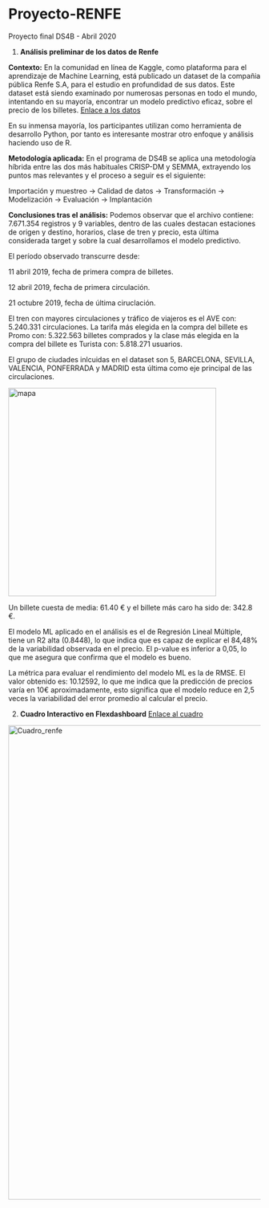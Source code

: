 # Proyecto-RENFE
Proyecto final DS4B - Abril 2020

1. **Análisis preliminar de los datos de Renfe**

**Contexto:** En la comunidad en línea de Kaggle, como plataforma para el aprendizaje de Machine Learning, está publicado un dataset de la compañia pública Renfe S.A, para el estudio en profundidad de sus datos. Este dataset está siendo examinado por numerosas personas en todo el mundo, intentando en su mayoría, encontrar un modelo predictivo eficaz, sobre el precio de los billetes. [Enlace a los datos](https://www.kaggle.com/thegurusteam/spanish-high-speed-rail-system-ticket-pricing)

En su inmensa mayoría, los participantes utilizan como herramienta de desarrollo Python, por tanto es interesante mostrar otro enfoque y análisis haciendo uso de R.

**Metodología aplicada:** En el programa de DS4B se aplica una metodología híbrida entre las dos más habituales CRISP-DM y SEMMA, extrayendo los puntos mas relevantes y el proceso a seguir es el siguiente:

Importación y muestreo -> Calidad de datos -> Transformación -> Modelización -> Evaluación -> Implantación

**Conclusiones tras el análisis:** Podemos observar que el archivo contiene: 7.671.354 registros y 9 variables, dentro de las cuales destacan estaciones de origen y destino, horarios, clase de tren y precio, esta última considerada target y sobre la cual desarrollamos el modelo predictivo.

El período observado transcurre desde:

11 abril 2019, fecha de primera compra de billetes.

12 abril 2019, fecha de primera circulación.

21 octubre 2019, fecha de última ciruclación.

El tren con mayores circulaciones y tráfico de viajeros es el AVE con: 5.240.331 circulaciones. La tarifa más elegida en la compra del billete es Promo con: 5.322.563 billetes comprados y la clase más elegida en la compra del billete es Turista con: 5.818.271 usuarios.

El grupo de ciudades inlcuidas en el dataset son 5, BARCELONA, SEVILLA, VALENCIA, PONFERRADA y MADRID esta última como eje principal de las circulaciones.

<img width="415" alt="mapa" src="https://user-images.githubusercontent.com/79086731/131727823-a5c784eb-d70f-4e8e-bc52-fe3652f016cd.png">


Un billete cuesta de media: 61.40 € y el billete más caro ha sido de: 342.8 €.

El modelo ML aplicado en el análisis es el de Regresión Lineal Múltiple, tiene un R2 alta (0.8448), lo que indica que es capaz de explicar el 84,48% de la variabilidad observada en el precio. El p-value es inferior a 0,05, lo que me asegura que confirma que el modelo es bueno.

La métrica para evaluar el rendimiento del modelo ML es la de RMSE. El valor obtenido es: 10.12592, lo que me indica que la predicción de precios varía en 10€ aproximadamente, esto significa que el modelo reduce en 2,5 veces la variabilidad del error promedio al calcular el precio.

2. **Cuadro Interactivo en Flexdashboard** <a href="https://rpubs.com/jeam38/analisis_renfe" target="_blank">Enlace al cuadro</a>


<img width="945" alt="Cuadro_renfe" src="https://user-images.githubusercontent.com/79086731/131727899-95338cc1-4f69-432e-a931-291a2090feb0.png">
